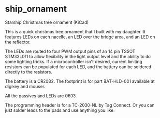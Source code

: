 # ship_ornament
Starship Christmas tree ornament (KiCad)

This is a quick christmas tree ornament that I built with my daughter.  It features LEDs on each nacelle, an LED over the bridge area, and an LED on the reflector.

The LEDs are routed to four PWM output pins of an 14 pin TSSOT STM32L011 to allow flexibility in the light output level and the ability to do some lighting tricks.  If a microcontroller isn't desired, current limiting resistors can be populated for each LED, and the battery can be soldered directly to the resistors.

The battery is a CR2032.  The footprint is for part BAT-HLD-001 available at digikey and mouser. 

All the passives and LEDs are 0603.

The programming header is for a TC-2030-NL by Tag Connect.  Or you can just solder leads to the pads and use anything you like.
